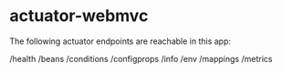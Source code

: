# actuator-webmvc

The following actuator endpoints are reachable in this app:

/health
/beans
/conditions
/configprops
/info
/env
/mappings
/metrics

